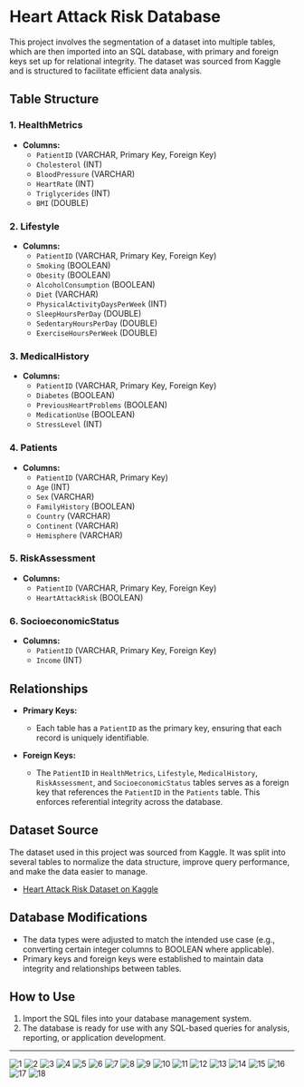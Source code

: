 # Heart Attack Risk Database

This project involves the segmentation of a dataset into multiple tables, which are then imported into an SQL database, with primary and foreign keys set up for relational integrity. The dataset was sourced from Kaggle and is structured to facilitate efficient data analysis.

## Table Structure

### 1. HealthMetrics
- **Columns:**
  - `PatientID` (VARCHAR, Primary Key, Foreign Key)
  - `Cholesterol` (INT)
  - `BloodPressure` (VARCHAR)
  - `HeartRate` (INT)
  - `Triglycerides` (INT)
  - `BMI` (DOUBLE)

### 2. Lifestyle
- **Columns:**
  - `PatientID` (VARCHAR, Primary Key, Foreign Key)
  - `Smoking` (BOOLEAN)
  - `Obesity` (BOOLEAN)
  - `AlcoholConsumption` (BOOLEAN)
  - `Diet` (VARCHAR)
  - `PhysicalActivityDaysPerWeek` (INT)
  - `SleepHoursPerDay` (DOUBLE)
  - `SedentaryHoursPerDay` (DOUBLE)
  - `ExerciseHoursPerWeek` (DOUBLE)

### 3. MedicalHistory
- **Columns:**
  - `PatientID` (VARCHAR, Primary Key, Foreign Key)
  - `Diabetes` (BOOLEAN)
  - `PreviousHeartProblems` (BOOLEAN)
  - `MedicationUse` (BOOLEAN)
  - `StressLevel` (INT)

### 4. Patients
- **Columns:**
  - `PatientID` (VARCHAR, Primary Key)
  - `Age` (INT)
  - `Sex` (VARCHAR)
  - `FamilyHistory` (BOOLEAN)
  - `Country` (VARCHAR)
  - `Continent` (VARCHAR)
  - `Hemisphere` (VARCHAR)

### 5. RiskAssessment
- **Columns:**
  - `PatientID` (VARCHAR, Primary Key, Foreign Key)
  - `HeartAttackRisk` (BOOLEAN)

### 6. SocioeconomicStatus
- **Columns:**
  - `PatientID` (VARCHAR, Primary Key, Foreign Key)
  - `Income` (INT)

## Relationships

- **Primary Keys:**
  - Each table has a `PatientID` as the primary key, ensuring that each record is uniquely identifiable.

- **Foreign Keys:**
  - The `PatientID` in `HealthMetrics`, `Lifestyle`, `MedicalHistory`, `RiskAssessment`, and `SocioeconomicStatus` tables serves as a foreign key that references the `PatientID` in the `Patients` table. This enforces referential integrity across the database.

## Dataset Source

The dataset used in this project was sourced from Kaggle. It was split into several tables to normalize the data structure, improve query performance, and make the data easier to manage.

- [Heart Attack Risk Dataset on Kaggle](https://www.kaggle.com/datasets/muhammadehsan000/heart-attack-risk-dataset)

## Database Modifications

- The data types were adjusted to match the intended use case (e.g., converting certain integer columns to BOOLEAN where applicable).
- Primary keys and foreign keys were established to maintain data integrity and relationships between tables.

## How to Use

1. Import the SQL files into your database management system.
2. The database is ready for use with any SQL-based queries for analysis, reporting, or application development.

----------------------------
![1](/HeartAttackRisk/1.png)
![2](/HeartAttackRisk/2.png)
![3](/HeartAttackRisk/3.png)
![4](/HeartAttackRisk/4.png)
![5](/HeartAttackRisk/5.png)
![6](/HeartAttackRisk/6.png)
![7](/HeartAttackRisk/7.png)
![8](/HeartAttackRisk/8.png)
![9](/HeartAttackRisk/9.png)
![10](/HeartAttackRisk/10.png)
![11](/HeartAttackRisk/11.png)
![12](/HeartAttackRisk/12.png)
![13](/HeartAttackRisk/13.png)
![14](/HeartAttackRisk/14.png)
![15](/HeartAttackRisk/15.png)
![16](/HeartAttackRisk/16.png)
![17](/HeartAttackRisk/17.png)
![18](/HeartAttackRisk/18.png)